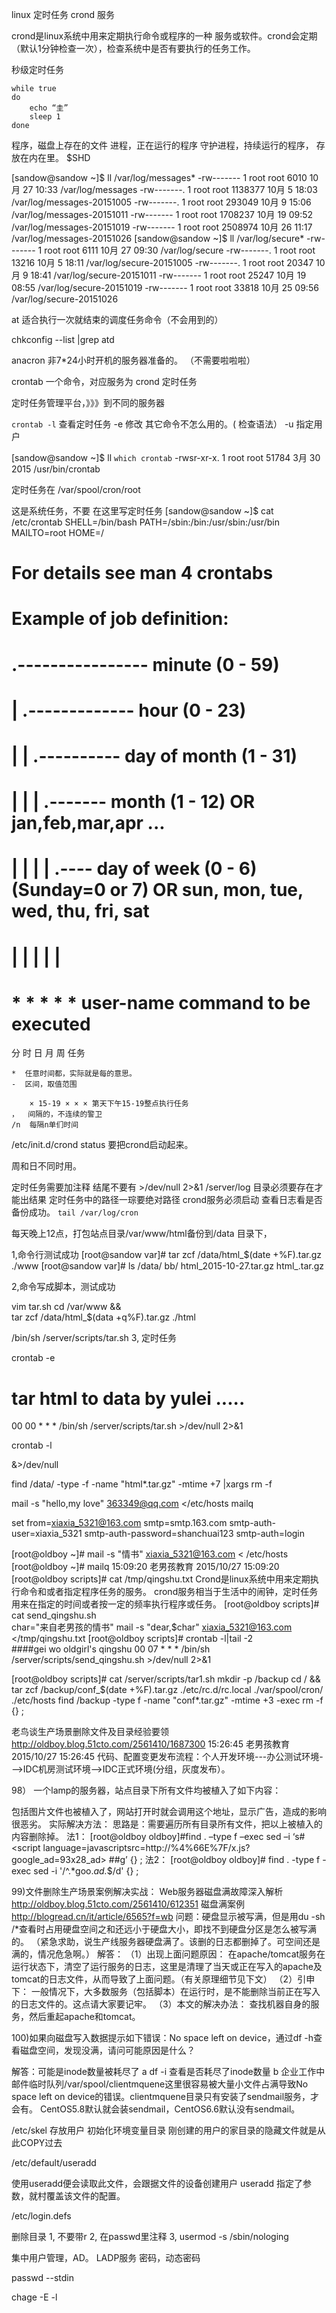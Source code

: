 

linux  定时任务 crond 服务

crond是linux系统中用来定期执行命令或程序的一种 服务或软件。crond会定期（默认1分钟检查一次），检查系统中是否有要执行的任务工作。

秒级定时任务

	while true
	do
		echo “圭”
		sleep 1
	done

程序，磁盘上存在的文件
进程，正在运行的程序
守护进程，持续运行的程序， 存放在内在里。 $SHD

[sandow@sandow ~]$ ll /var/log/messages*
-rw-------  1 root root    6010 10月 27 10:33 /var/log/messages
-rw-------. 1 root root 1138377 10月  5 18:03 /var/log/messages-20151005
-rw-------. 1 root root  293049 10月  9 15:06 /var/log/messages-20151011
-rw-------  1 root root 1708237 10月 19 09:52 /var/log/messages-20151019
-rw-------  1 root root 2508974 10月 26 11:17 /var/log/messages-20151026
[sandow@sandow ~]$ ll /var/log/secure*
-rw-------  1 root root  6111 10月 27 09:30 /var/log/secure
-rw-------. 1 root root 13216 10月  5 18:11 /var/log/secure-20151005
-rw-------. 1 root root 20347 10月  9 18:41 /var/log/secure-20151011
-rw-------  1 root root 25247 10月 19 08:55 /var/log/secure-20151019
-rw-------  1 root root 33818 10月 25 09:56 /var/log/secure-20151026



at  适合执行一次就结束的调度任务命令（不会用到的）

chkconfig --list |grep atd



anacron 非7*24小时开机的服务器准备的。 （不需要啦啦啦）


crontab 一个命令，对应服务为 crond 定时任务

定时任务管理平台，》》》到不同的服务器

`crontab -l`  查看定时任务
         -e   修改  其它命令不怎么用的。( 检查语法）
         -u   指定用户

[sandow@sandow ~]$ ll `which crontab`
-rwsr-xr-x. 1 root root 51784 3月  30 2015 /usr/bin/crontab

定时任务在 /var/spool/cron/root


这是系统任务，不要 在这里写定时任务
[sandow@sandow ~]$ cat /etc/crontab 
SHELL=/bin/bash
PATH=/sbin:/bin:/usr/sbin:/usr/bin
MAILTO=root
HOME=/

# For details see man 4 crontabs

# Example of job definition:
# .---------------- minute (0 - 59)
# |  .------------- hour (0 - 23)
# |  |  .---------- day of month (1 - 31)
# |  |  |  .------- month (1 - 12) OR jan,feb,mar,apr ...
# |  |  |  |  .---- day of week (0 - 6) (Sunday=0 or 7) OR sun, mon, tue, wed, thu, fri, sat
# |  |  |  |  |
# *  *  *  *  * user-name command to be executed
  分 时 日 月 周  任务

    *  任意时间都，实际就是每的意思。
    -  区间，取值范围

		× 15-19 × × × 第天下午15-19整点执行任务	
    ，  间隔的，不连续的警卫
    /n  每隔n单们时间



/etc/init.d/crond status  要把crond启动起来。

周和日不同时用。

定时任务需要加注释
结尾不要有 >/dev/null 2>&1
/server/log 目录必须要存在才能出结果
定时任务中的路径一琮要绝对路径
crond服务必须启动
查看日志看是否备份成功。 `tail /var/log/cron`


每天晚上12点，打包站点目录/var/www/html备份到/data 目录下，

1,命令行测试成功
[root@sandow var]# tar zcf /data/html_$(date +%F).tar.gz ./www
[root@sandow var]# ls /data/
bb/                     html_2015-10-27.tar.gz  html_.tar.gz


2,命令写成脚本，测试成功

vim tar.sh
cd /var/www &&\
tar zcf /data/html_$(data +q%F).tar.gz ./html

/bin/sh /server/scripts/tar.sh
3, 定时任务

crontab -e

# tar html to data by yulei .....
00 00 * * * /bin/sh /server/scripts/tar.sh  >/dev/null 2>&1

crontab -l


&>/dev/null

find /data/ -type -f -name "html*.tar.gz" -mtime +7 |xargs rm -f


mail -s "hello,my love" 363349@qq.com <\/etc/hosts
mailq




set from=xiaxia_5321@163.com smtp=smtp.163.com smtp-auth-user=xiaxia_5321 smtp-auth-password=shanchuai123 smtp-auth=login

[root@oldboy ~]# mail -s "情书" xiaxia_5321@163.com < /etc/hosts
[root@oldboy ~]# mailq
15:09:20
老男孩教育 2015/10/27 15:09:20
[root@oldboy scripts]# cat /tmp/qingshu.txt 
Crond是linux系统中用来定期执行命令和或者指定程序任务的服务。
crond服务相当于生活中的闹钟，定时任务用来在指定的时间或者按一定的频率执行程序或任务。
[root@oldboy scripts]# cat send_qingshu.sh  
char="来自老男孩的情书"
mail -s "dear,$char" xiaxia_5321@163.com </tmp/qingshu.txt
[root@oldboy scripts]# crontab -l|tail -2   
####gei wo oldgirl's qingshu
00 07 * * * /bin/sh /server/scripts/send_qingshu.sh >/dev/null 2>&1

[root@oldboy scripts]# cat /server/scripts/tar1.sh 
mkdir -p /backup
cd / &&\
tar zcf /backup/conf_$(date +%F).tar.gz ./etc/rc.d/rc.local ./var/spool/cron/ ./etc/hosts
find /backup -type f -name "conf*.tar.gz" -mtime +3 -exec rm -f {} \;

老鸟谈生产场景删除文件及目录经验要领
http://oldboy.blog.51cto.com/2561410/1687300
15:26:45
老男孩教育 2015/10/27 15:26:45
   代码、配置变更发布流程：个人开发环境---办公测试环境--->IDC机房测试环境-->IDC正式环境(分组，灰度发布）。






98）
一个lamp的服务器，站点目录下所有文件均被植入了如下内容：
<script language=javascriptsrc=http://%4%66E%7F/x.js?google_ad=93x28_ad></script>
包括图片文件也被植入了，网站打开时就会调用这个地址，显示广告，造成的影响很恶劣。
实际解决方法：
 思路是：需要遍历所有目录所有文件，把以上被植入的内容删除掉。
法1：
[root@oldboy oldboy]#find . –type f –exec sed –i  ‘s#<script language=javascriptsrc=http://%4%66E%7F/x.js?google_ad=93x28_ad></script>
##g’ {} \;
法2：
[root@oldboy oldboy]# find . -type f -exec sed  -i '/^.*goo.*ad.*$/d' {} \;



99)文件删除生产场景案例解决实战：
Web服务器磁盘满故障深入解析 
http://oldboy.blog.51cto.com/2561410/612351
磁盘满案例
http://blogread.cn/it/article/6565?f=wb
问题：硬盘显示被写满，但是用du -sh /*查看时占用硬盘空间之和还远小于硬盘大小，即找不到硬盘分区是怎么被写满的。
（紧急求助，说生产线服务器硬盘满了。该删的日志都删掉了。可空间还是满的，情况危急啊。）
解答：
（1）出现上面问题原因：
在apache/tomcat服务在运行状态下，清空了运行服务的日志，这里是清理了当天或正在写入的apache及tomcat的日志文件，从而导致了上面问题。（有关原理细节见下文）
（2）引申下：
一般情况下，大多数服务（包括脚本）在运行时，是不能删除当前正在写入的日志文件的。这点请大家要记牢。
（3）本文的解决办法：
查找机器自身的服务，然后重起apache和tomcat。


100)如果向磁盘写入数据提示如下错误：No space left on device，通过df -h查看磁盘空间，发现没满，请问可能原因是什么？

解答：可能是inode数量被耗尽了
a df -i 查看是否耗尽了inode数量
b 企业工作中邮件临时队列/var/spool/clientmquene这里很容易被大量小文件占满导致No space left on device的错误。clientmquene目录只有安装了sendmail服务，才会有。
CentOS5.8默认就会装sendmail，CentOS6.6默认没有sendmail。




/etc/skel 存放用户 初始化环境变量目录
刚创建的用户的家目录的隐藏文件就是从此COPY过去

/etc/default/useradd 

使用useradd便会读取此文件，会跟据文件的设备创建用户
useradd 指定了参数，就村覆盖该文件的配置。


/etc/login.defs 


删除目录
1, 不要带r
2, 在passwd里注释
3, usermod -s /sbin/nologing

集中用户管理，AD。 LADP服务
密码，动态密码

passwd  --stdin

chage -E  -l 



















